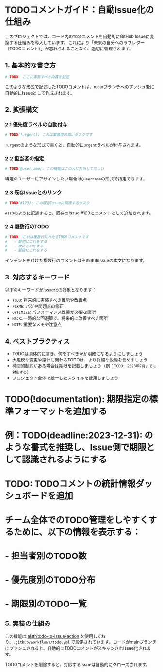 # TODOコメントガイド：自動Issue化の仕組み

このプロジェクトでは、コード内の`TODO`コメントを自動的にGitHub Issueに変換する仕組みを導入しています。これにより「未来の自分へのラブレター（TODOコメント）」が忘れられることなく、適切に管理されます。

## 1. 基本的な書き方

```ruby
# TODO: ここに実装すべき内容を記述
```

このような形式で記述したTODOコメントは、mainブランチへのプッシュ後に自動的にIssueとして作成されます。

## 2. 拡張構文

### 2.1 優先度ラベルの自動付与

```ruby
# TODO(!urgent): これは緊急度の高いタスクです
```

`!urgent`のような形式で書くと、自動的に`urgent`ラベルが付与されます。

### 2.2 担当者の指定

```ruby
# TODO(@username): この機能はこの人に担当してほしい
```

特定のユーザーにアサインしたい場合は`@username`の形式で指定できます。

### 2.3 既存Issueとのリンク

```ruby
# TODO(#123): この既存Issueに関連するタスク
```

`#123`のように記述すると、既存のIssue #123にコメントとして追加されます。

### 2.4 複数行のTODO

```ruby
# TODO: これは複数行にわたるTODOコメントです
#   - 最初にこれをする
#   - 次にこれをする
#   - 最後にこれをする
```

インデントを付けた複数行のコメントはそのままIssueの本文になります。

## 3. 対応するキーワード

以下のキーワードがIssue化の対象となります：

- `TODO`: 将来的に実装すべき機能や改善点
- `FIXME`: バグや問題点の修正
- `OPTIMIZE`: パフォーマンス改善が必要な箇所
- `HACK`: 一時的な回避策で、将来的に改善すべき箇所
- `NOTE`: 重要なメモや注意点

## 4. ベストプラクティス

- TODOは具体的に書き、何をすべきかが明確になるようにしましょう
- 大規模な変更や設計に関わるTODOは、より詳細な説明を含めましょう
- 時間的制約がある場合は期限を記載しましょう（例：`TODO: 2023年7月までに対応する`）
- プロジェクト全体で統一したスタイルを使用しましょう

# TODO(!documentation): 期限指定の標準フォーマットを追加する
# 例：TODO(deadline:2023-12-31): のような書式を推奨し、Issue側で期限として認識されるようにする

# TODO: TODOコメントの統計情報ダッシュボードを追加
# チーム全体でのTODO管理をしやすくするために、以下の情報を表示する：
# - 担当者別のTODO数
# - 優先度別のTODO分布
# - 期限別のTODO一覧

## 5. 実装の仕組み

この機能は [alstr/todo-to-issue-action](https://github.com/alstr/todo-to-issue-action) を使用しており、`.github/workflows/todo.yml` で設定されています。コードがmainブランチにプッシュされると、自動的にTODOコメントがスキャンされIssue化されます。

TODOコメントを削除すると、対応するIssueは自動的にクローズされます。 